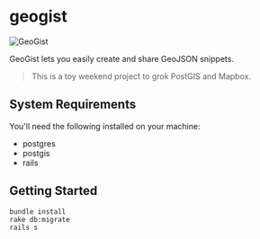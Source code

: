 geogist
========

![GeoGist](http://i.imgur.com/1ZV8swV.png)

GeoGist lets you easily create and share GeoJSON snippets.

> This is a toy weekend project to grok PostGIS and Mapbox.

## System Requirements
You'll need the following installed on your machine:

- postgres
- postgis
- rails

## Getting Started

```
bundle install
rake db:migrate
rails s
```